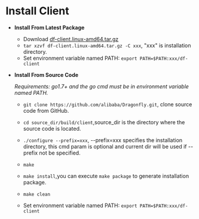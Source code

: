 # Install Client

- **Install From Latest Package**

  - Download [df-client.linux-amd64.tar.gz](../../package/df-client.linux-amd64.tar.gz)
  - `tar xzvf df-client.linux-amd64.tar.gz -C xxx`, "xxx" is installation directory.
  - Set environment variable named PATH: `export PATH=$PATH:xxx/df-client`

- **Install From Source Code**

  *Requirements: go1.7+ and the go cmd must be in environment variable named PATH.*

  - `git clone https://github.com/alibaba/Dragonfly.git`, clone source code from GitHub.

  - `cd source_dir/build/client`,source_dir is the directory where the source code is located.

  - `./configure --prefix=xxx`, --prefix=xxx specifies the installation directory, this cmd param is optional and current dir will be used if --prefix not be specified.

  - `make`

  - `make install`,you can execute `make package` to generate installation package.

  - `make clean`

  - Set environment variable named PATH: `export PATH=$PATH:xxx/df-client`

